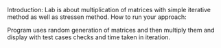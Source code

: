 Introduction:
	Lab is about multiplication of matrices with simple iterative method as well as stressen method.
How to run your approach: 
 
Program uses random generation of matrices and then multiply them and display with test cases checks and time taken in iteration.
